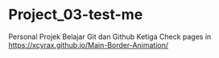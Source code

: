 # Project_03-test-me
Personal Projek Belajar Git dan Github Ketiga
Check pages in https://xcyrax.github.io/Main-Border-Animation/
